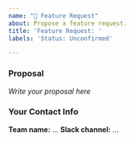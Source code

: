 ```yaml
---
name: "📃 Feature Request"
about: Propose a feature request.
title: 'Feature Request: '
labels: 'Status: Unconfirmed'

---
```


<!--
  Please check other issues to make sure the feature
  hasn't already been suggested. Please 👍 an open issue
  to show your support for it.

  If it does not exist, please provide a clear and concise
  description of what your feature request is. Provide user
  stories to ensure the intention of the feature is clear.
-->

### Proposal
_Write your proposal here_

### Your Contact Info
**Team name:** ...
**Slack channel:** ...
